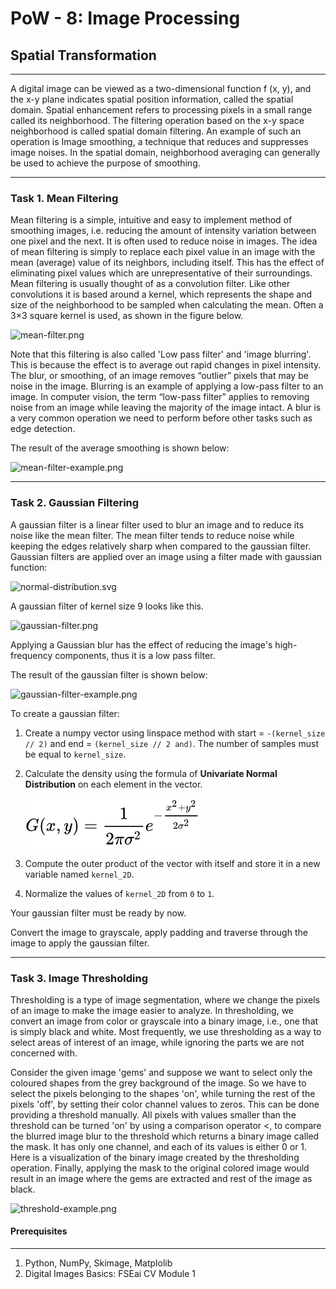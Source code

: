 # PoW - 8: Image Processing

## Spatial Transformation

---

A digital image can be viewed as a two-dimensional function f (x, y), and the x-y plane indicates spatial position information, called the spatial domain. Spatial enhancement refers to processing pixels in a small range called its neighborhood. The filtering operation based on the x-y space neighborhood is called spatial domain filtering. An example of such an operation is Image smoothing, a technique that reduces and suppresses image noises. In the spatial domain, neighborhood averaging can generally be used to achieve the purpose of smoothing.

---

### Task 1. Mean Filtering

Mean filtering is a simple, intuitive and easy to implement method of smoothing images, i.e. reducing the amount of intensity variation between one pixel and the next. It is often used to reduce noise in images. The idea of mean filtering is simply to replace each pixel value in an image with the mean (average) value of its neighbors, including itself. This has the effect of eliminating pixel values which are unrepresentative of their surroundings. Mean filtering is usually thought of as a convolution filter. Like other convolutions it is based around a kernel, which represents the shape and size of the neighborhood to be sampled when calculating the mean. Often a 3×3 square kernel is used, as shown in the figure below.

![mean-filter.png](https://github.com/fse-ai/CV_PoW1_Image-processing/blob/master/resources/images/mean-filter-kernel.png)

Note that this filtering is also called 'Low pass filter' and 'image blurring'. This is because the effect is to average out rapid changes in pixel intensity. The blur, or smoothing, of an image removes “outlier” pixels that may be noise in the image. Blurring is an example of applying a low-pass filter to an image. In computer vision, the term “low-pass filter” applies to removing noise from an image while leaving the majority of the image intact. A blur is a very common operation we need to perform before other tasks such as edge detection.

The result of the average smoothing is shown below:

![mean-filter-example.png](https://github.com/fse-ai/CV_PoW1_Image-processing/blob/master/resources/images/mean-filter-example.png)

---

### Task 2. Gaussian Filtering

A gaussian filter is a linear filter used to blur an image and to reduce its noise like the mean filter. The mean filter tends to reduce noise while keeping the edges relatively sharp when compared to the gaussian filter. Gaussian filters are applied over an image using a filter made with gaussian function:

![normal-distribution.svg](https://github.com/fse-ai/CV_PoW1_Image-processing/blob/master/resources/images/normal-distribution.svg)

A gaussian filter of kernel size 9 looks like this.

![gaussian-filter.png](https://github.com/fse-ai/CV_PoW1_Image-processing/blob/master/resources/images/gaussian-filter-kernel.png)

Applying a Gaussian blur has the effect of reducing the image's high-frequency components, thus it is a low pass filter.

The result of the gaussian filter is shown below:

![gaussian-filter-example.png](https://github.com/fse-ai/CV_PoW1_Image-processing/blob/master/resources/images/gaussian-filter-example.png)

To create a gaussian filter:

1. Create a numpy vector using linspace method with start = `-(kernel_size // 2)` and end = `(kernel_size // 2 and)`. The number of samples must be equal to `kernel_size`.

2. Calculate the density using the formula of **Univariate Normal Distribution** on each element in the vector.

    ![gaussian-equation.svg](resources/images/gaussian-equation.svg)

3. Compute the outer product of the vector with itself and store it in a new variable named `kernel_2D`.

4. Normalize the values of `kernel_2D` from `0` to `1`.

Your gaussian filter must be ready by now.

Convert the image to grayscale, apply padding and traverse through the image to apply the gaussian filter.

---

### Task 3. Image Thresholding

Thresholding is a type of image segmentation, where we change the pixels of an image to make the image easier to analyze. In thresholding, we convert an image from color or grayscale into a binary image, i.e., one that is simply black and white. Most frequently, we use thresholding as a way to select areas of interest of an image, while ignoring the parts we are not concerned with.

Consider the given image 'gems' and suppose we want to select only the coloured shapes from the grey background of the image. So we have to select the pixels belonging to the shapes 'on', while turning the rest of the pixels 'off', by setting their color channel values to zeros. This can be done providing a threshold manually. All pixels with values smaller than the threshold can be turned 'on' by using a comparison operator <, to compare the blurred image blur to the threshold which returns a binary image called the mask. It has only one channel, and each of its values is either 0 or 1. Here is a visualization of the binary image created by the thresholding operation. Finally, applying the mask to the original colored image would result in an image where the gems are extracted and rest of the image as black.

![threshold-example.png](https://github.com/fse-ai/CV_PoW1_Image-processing/blob/master/resources/images/threshold-example.png)

#### Prerequisites

---

1. Python, NumPy, Skimage, Matplolib
2. Digital Images Basics: FSEai CV Module 1
